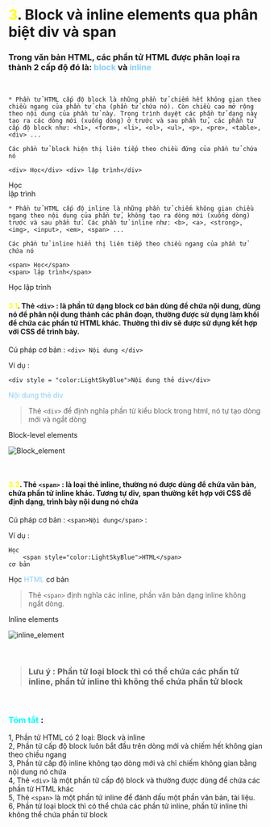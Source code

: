 # <span style = "color : Yellow"> 3</span>. Block và inline elements qua phân biệt div và span 
### Trong văn bản HTML, các phần tử HTML được phân loại ra thành 2 cấp độ đó là: <span style = "color : LightSkyBlue">block</span> và <span style = "color : LightSkyBlue">inline</span>

<br>


<div >

    * Phần tử HTML cấp độ block là những phần tử chiếm hết không gian theo chiều ngang của phần tử cha (phần tử chứa nó). Còn chiều cao mở rộng theo nội dung của phần tử này. Trong trình duyệt các phần tử dạng này tạo ra các dòng mới (xuống dòng) ở trước và sau phần tử, các phần tử cấp độ block như: <h1>, <form>, <li>, <ol>, <ul>, <p>, <pre>, <table>, <div> ...

    Các phần tử block hiện thị liên tiếp theo chiều đứng của phần tử chứa nó                                                                                                                   
```
<div> Học</div> <div> lập trình</div>
```                               
<div> Học</div> <div> lập trình</div>
</div>

<div> 

    * Phần tử HTML cấp độ inline là những phần tử chiếm không gian chiều ngang theo nội dung của phần tử, không tạo ra dòng mới (xuống dòng) trước và sau phần tử. Các phần tử inline như: <b>, <a>, <strong>, <img>, <input>, <em>, <span> ...

    Các phần tử inline hiển thị liên tiếp theo chiều ngang của phần tử chứa nó
```
<span> Học</span>
<span> lập trình</span>
```
<span> Học</span>
<span> lập trình</span>
</div>

#### <span style = "color : Yellow"> 3.1</span>. Thẻ  `<div>` : là phần tử dạng block cơ bản dùng để chứa nội dung, dùng nó để phân nội dung thành các phân đoạn, thường được sử dụng làm khối để chứa các phần tử HTML khác. Thường thì div sẽ được sử dụng kết hợp với CSS để trình bày.

Cú pháp cơ bản : `<div> Nội dung </div>`

Ví dụ : 
```
<div style = "color:LightSkyBlue">Nội dung thẻ div</div>
``` 
<div style = "color:LightSkyBlue">Nội dung thẻ div</div>

> Thẻ `<div>` để định nghĩa phần từ kiểu block trong html, nó tự tạo dòng mới và ngắt dòng 

Block-level elements 

![Block_element](https://i.pinimg.com/564x/27/a3/47/27a347e98a25036c362094edd17cab1e.jpg)

<br>

#### <span style = "color : Yellow"> 3.2</span>. Thẻ `<span>` : là loại thẻ inline, thường nó được dùng để chứa văn bản, chứa phần tử inline khác. Tương tự div, span thường kết hợp với CSS để định dạng, trình bày nội dung nó chứa

Cú pháp cơ bản : `<span>Nội dung</span>` : 

Ví dụ :

```
Học 
    <span style="color:LightSkyBlue">HTML</span>
cơ bản
```

Học 
    <span style="color:LightSkyBlue">HTML</span>
cơ bản

> Thẻ `<span>` định nghĩa các inline, phần văn bản dạng inline không ngắt dòng.

Inline elements

![inline_element](https://i.pinimg.com/564x/af/0b/67/af0b67b8b4a1ac8a7f84a709b1ebcb4b.jpg)

<br>

> <h3> Lưu ý : Phần tử loại block thì có thể chứa các phần tử inline, phần tử inline thì không thể chứa phần tử block </h3>
<br>

### <span style = "color: Cyan"> Tóm tắt </span>:

1, Phần tử HTML có 2 loại: Block và inline <br>
2, Phần tử cấp độ block luôn bắt đầu trên dòng mới và chiếm hết không gian theo chiều ngang <br>
3, Phần tử cấp độ inline không tạo dòng mới và chỉ chiếm không gian bằng nội dung nó chứa <br>
4, Thẻ `<div>` là một phần tử cấp độ block và thường được dùng để chứa các phần tử HTML khác <br>
5, Thẻ `<span>` là một phần tử inline để đánh dấu một phần văn bản, tài liệu. <br>
6, Phần tử loại block thì có thể chứa các phần tử inline, phần tử inline thì không thể chứa phần tử block